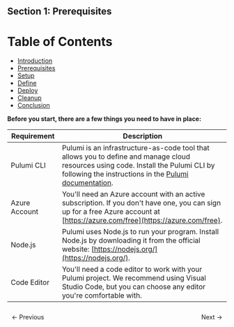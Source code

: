 ## Section 1: Prerequisites


# Table of Contents

- [Introduction](https://bitquip.github.io/Azure-SQL/1_introduction)
- [Prerequisites](https://bitquip.github.io/Azure-SQL/2_prerequisites)
- [Setup](https://bitquip.github.io/Azure-SQL/3_setup)
- [Define](https://bitquip.github.io/Azure-SQL/4_define)
- [Deploy](https://bitquip.github.io/Azure-SQL/5_deploy)
- [Cleanup](https://bitquip.github.io/Azure-SQL/6_cleanup)
- [Conclusion](https://bitquip.github.io/Azure-SQL/7_conclusion)


**Before you start, there are a few things you need to have in place:**


| Requirement         | Description                                                                                                           |
|---------------------|-----------------------------------------------------------------------------------------------------------------------|
| Pulumi CLI          | Pulumi is an infrastructure-as-code tool that allows you to define and manage cloud resources using code. Install the Pulumi CLI by following the instructions in the [Pulumi documentation](https://www.pulumi.com/docs/get-started/install/). |
| Azure Account       | You'll need an Azure account with an active subscription. If you don't have one, you can sign up for a free Azure account at [https://azure.com/free](https://azure.com/free). |
| Node.js             | Pulumi uses Node.js to run your program. Install Node.js by downloading it from the official website: [https://nodejs.org/](https://nodejs.org/). |
| Code Editor         | You'll need a code editor to work with your Pulumi project. We recommend using Visual Studio Code, but you can choose any editor you're comfortable with. |

<div style="display: flex; justify-content: space-between; align-items: center;">
    <a href="https://bitquip.github.io/Azure-SQL/1_introduction" style="margin: 10px; text-decoration: none;">← Previous</a>
    <a href="https://bitquip.github.io/Azure-SQL/3_setup" style="margin: 10px; text-decoration: none;">Next →</a>
</div>
